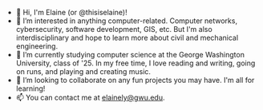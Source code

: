 - 👋 Hi, I'm Elaine (or @thisiselaine)!
- 👀 I’m interested in anything computer-related. 
Computer networks, cybersecurity, software development, GIS, etc.
But I'm also interdisciplinary and hope to learn more about civil and mechanical engineering.
- 🌱 I’m currently studying computer science at the George Washington University, class of '25. 
In my free time, I love reading and writing, going on runs, and playing and creating music.
- 💞️ I’m looking to collaborate on any fun projects you may have. I'm all for learning!
- 📫 You can contact me at elainely@gwu.edu.

<!---
thisiselaine/thisiselaine is a ✨ special ✨ repository because its `README.md` (this file) appears on your GitHub profile.
You can click the Preview link to take a look at your changes.
--->
